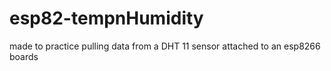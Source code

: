 # esp82-tempnHumidity
made to practice pulling data from a DHT 11 sensor attached to an esp8266 boards

